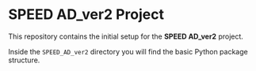 # SPEED AD_ver2 Project

This repository contains the initial setup for the **SPEED AD_ver2** project.

Inside the `SPEED_AD_ver2` directory you will find the basic Python package structure.

